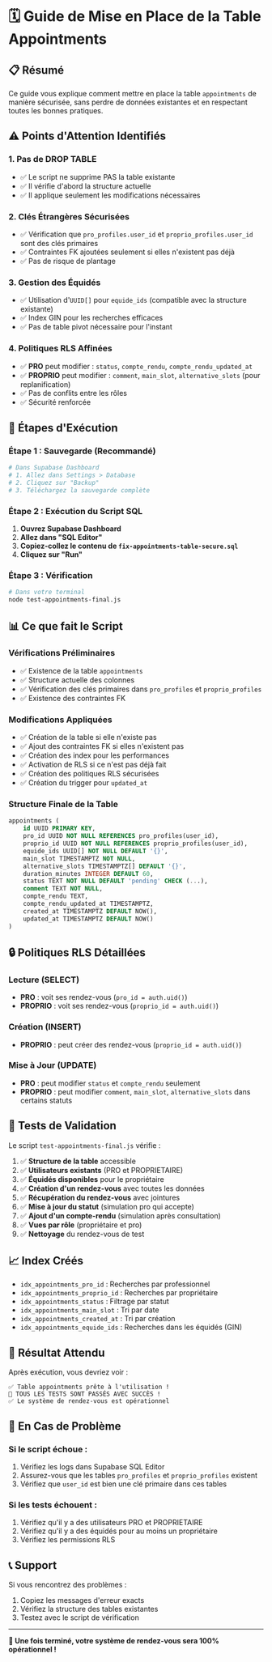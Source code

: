 # 🗓️ Guide de Mise en Place de la Table Appointments

## 📋 Résumé

Ce guide vous explique comment mettre en place la table `appointments` de manière sécurisée, sans perdre de données existantes et en respectant toutes les bonnes pratiques.

## ⚠️ Points d'Attention Identifiés

### 1. **Pas de DROP TABLE**
- ✅ Le script ne supprime PAS la table existante
- ✅ Il vérifie d'abord la structure actuelle
- ✅ Il applique seulement les modifications nécessaires

### 2. **Clés Étrangères Sécurisées**
- ✅ Vérification que `pro_profiles.user_id` et `proprio_profiles.user_id` sont des clés primaires
- ✅ Contraintes FK ajoutées seulement si elles n'existent pas déjà
- ✅ Pas de risque de plantage

### 3. **Gestion des Équidés**
- ✅ Utilisation d'`UUID[]` pour `equide_ids` (compatible avec la structure existante)
- ✅ Index GIN pour les recherches efficaces
- ✅ Pas de table pivot nécessaire pour l'instant

### 4. **Politiques RLS Affinées**
- ✅ **PRO** peut modifier : `status`, `compte_rendu`, `compte_rendu_updated_at`
- ✅ **PROPRIO** peut modifier : `comment`, `main_slot`, `alternative_slots` (pour replanification)
- ✅ Pas de conflits entre les rôles
- ✅ Sécurité renforcée

## 🚀 Étapes d'Exécution

### Étape 1 : Sauvegarde (Recommandé)
```bash
# Dans Supabase Dashboard
# 1. Allez dans Settings > Database
# 2. Cliquez sur "Backup" 
# 3. Téléchargez la sauvegarde complète
```

### Étape 2 : Exécution du Script SQL
1. **Ouvrez Supabase Dashboard**
2. **Allez dans "SQL Editor"**
3. **Copiez-collez le contenu de `fix-appointments-table-secure.sql`**
4. **Cliquez sur "Run"**

### Étape 3 : Vérification
```bash
# Dans votre terminal
node test-appointments-final.js
```

## 📊 Ce que fait le Script

### Vérifications Préliminaires
- ✅ Existence de la table `appointments`
- ✅ Structure actuelle des colonnes
- ✅ Vérification des clés primaires dans `pro_profiles` et `proprio_profiles`
- ✅ Existence des contraintes FK

### Modifications Appliquées
- ✅ Création de la table si elle n'existe pas
- ✅ Ajout des contraintes FK si elles n'existent pas
- ✅ Création des index pour les performances
- ✅ Activation de RLS si ce n'est pas déjà fait
- ✅ Création des politiques RLS sécurisées
- ✅ Création du trigger pour `updated_at`

### Structure Finale de la Table
```sql
appointments (
    id UUID PRIMARY KEY,
    pro_id UUID NOT NULL REFERENCES pro_profiles(user_id),
    proprio_id UUID NOT NULL REFERENCES proprio_profiles(user_id),
    equide_ids UUID[] NOT NULL DEFAULT '{}',
    main_slot TIMESTAMPTZ NOT NULL,
    alternative_slots TIMESTAMPTZ[] DEFAULT '{}',
    duration_minutes INTEGER DEFAULT 60,
    status TEXT NOT NULL DEFAULT 'pending' CHECK (...),
    comment TEXT NOT NULL,
    compte_rendu TEXT,
    compte_rendu_updated_at TIMESTAMPTZ,
    created_at TIMESTAMPTZ DEFAULT NOW(),
    updated_at TIMESTAMPTZ DEFAULT NOW()
)
```

## 🔒 Politiques RLS Détaillées

### Lecture (SELECT)
- **PRO** : voit ses rendez-vous (`pro_id = auth.uid()`)
- **PROPRIO** : voit ses rendez-vous (`proprio_id = auth.uid()`)

### Création (INSERT)
- **PROPRIO** : peut créer des rendez-vous (`proprio_id = auth.uid()`)

### Mise à Jour (UPDATE)
- **PRO** : peut modifier `status` et `compte_rendu` seulement
- **PROPRIO** : peut modifier `comment`, `main_slot`, `alternative_slots` dans certains statuts

## 🧪 Tests de Validation

Le script `test-appointments-final.js` vérifie :

1. ✅ **Structure de la table** accessible
2. ✅ **Utilisateurs existants** (PRO et PROPRIETAIRE)
3. ✅ **Équidés disponibles** pour le propriétaire
4. ✅ **Création d'un rendez-vous** avec toutes les données
5. ✅ **Récupération du rendez-vous** avec jointures
6. ✅ **Mise à jour du statut** (simulation pro qui accepte)
7. ✅ **Ajout d'un compte-rendu** (simulation après consultation)
8. ✅ **Vues par rôle** (propriétaire et pro)
9. ✅ **Nettoyage** du rendez-vous de test

## 📈 Index Créés

- `idx_appointments_pro_id` : Recherches par professionnel
- `idx_appointments_proprio_id` : Recherches par propriétaire
- `idx_appointments_status` : Filtrage par statut
- `idx_appointments_main_slot` : Tri par date
- `idx_appointments_created_at` : Tri par création
- `idx_appointments_equide_ids` : Recherches dans les équidés (GIN)

## 🎯 Résultat Attendu

Après exécution, vous devriez voir :

```
✅ Table appointments prête à l'utilisation !
🎉 TOUS LES TESTS SONT PASSÉS AVEC SUCCÈS !
✅ Le système de rendez-vous est opérationnel
```

## 🚨 En Cas de Problème

### Si le script échoue :
1. Vérifiez les logs dans Supabase SQL Editor
2. Assurez-vous que les tables `pro_profiles` et `proprio_profiles` existent
3. Vérifiez que `user_id` est bien une clé primaire dans ces tables

### Si les tests échouent :
1. Vérifiez qu'il y a des utilisateurs PRO et PROPRIETAIRE
2. Vérifiez qu'il y a des équidés pour au moins un propriétaire
3. Vérifiez les permissions RLS

## 📞 Support

Si vous rencontrez des problèmes :
1. Copiez les messages d'erreur exacts
2. Vérifiez la structure des tables existantes
3. Testez avec le script de vérification

---

**🎉 Une fois terminé, votre système de rendez-vous sera 100% opérationnel !**
